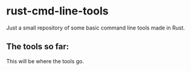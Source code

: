 # rust-cmd-line-tools
Just a small repository of some basic command line tools made in Rust.

## The tools so far:

This will be where the tools go.
